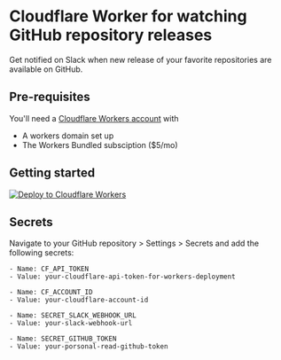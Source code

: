 # Cloudflare Worker for watching GitHub repository releases

Get notified on Slack when new release of your favorite repositories are available on GitHub.

## Pre-requisites

You'll need a [Cloudflare Workers account](https://dash.cloudflare.com/sign-up/workers) with

- A workers domain set up
- The Workers Bundled subsciption (\$5/mo)

## Getting started

[![Deploy to Cloudflare Workers](https://deploy.workers.cloudflare.com/button?paid=true)](https://deploy.workers.cloudflare.com/?url=https://github.com/adam-janis/cf-workers-github-releases&paid=true)

## Secrets

Navigate to your GitHub repository > Settings > Secrets and add the following secrets:

```
- Name: CF_API_TOKEN
- Value: your-cloudflare-api-token-for-workers-deployment

- Name: CF_ACCOUNT_ID
- Value: your-cloudflare-account-id

- Name: SECRET_SLACK_WEBHOOK_URL
- Value: your-slack-webhook-url

- Name: SECRET_GITHUB_TOKEN
- Value: your-porsonal-read-github-token
```
